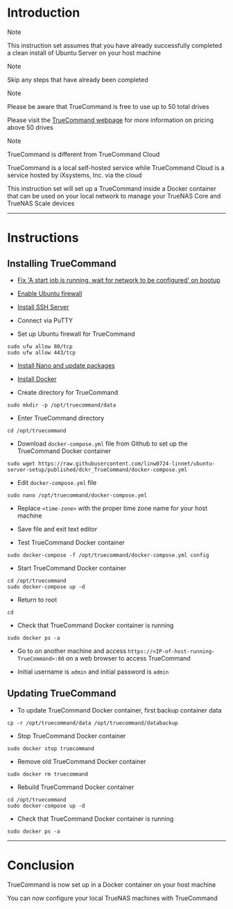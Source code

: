 # Introduction
> [!NOTE]
> This instruction set assumes that you have already successfully completed a clean install of Ubuntu Server on your host machine

> [!NOTE]
> Skip any steps that have already been completed

> [!NOTE]
> Please be aware that TrueCommand is free to use up to 50 total drives
> 
> Please visit the [TrueCommand webpage](https://www.truenas.com/truecommand/) for more information on pricing above 50 drives

> [!NOTE]
> TrueCommand is different from TrueCommand Cloud
> 
> TrueCommand is a local self-hosted service while TrueCommand Cloud is a service hosted by iXsystems, Inc. via the cloud

This instruction set will set up a TrueCommand inside a Docker container that can be used on your local network to manage your TrueNAS Core and TrueNAS Scale devices

-----
# Instructions
## Installing TrueCommand
* [Fix 'A start job is running, wait for network to be configured' on bootup](/fix_network-bootup/README.md)

* [Enable Ubuntu firewall](/enable_firewall/README.md)

* [Install SSH Server](/install_ssh-server/README.md)

* Connect via PuTTY

* Set up Ubuntu firewall for TrueCommand
```
sudo ufw allow 80/tcp
sudo ufw allow 443/tcp
```
* [Install Nano and update packages](/install_nano/README.md)

* [Install Docker](/install_docker/README.md)

* Create directory for TrueCommand
```
sudo mkdir -p /opt/truecommand/data
```
* Enter TrueCommand directory
```
cd /opt/truecommand
```
* Download `docker-compose.yml` file from Github to set up the TrueCommand Docker container
```
sudo wget https://raw.githubusercontent.com/linw0724-linnet/ubuntu-server-setup/published/dckr_TrueCommand/docker-compose.yml
```
* Edit `docker-compose.yml` file
```
sudo nano /opt/truecommand/docker-compose.yml
```
* Replace `<time-zone>` with the proper time zone name for your host machine

* Save file and exit text editor

* Test TrueCommand Docker container
```
sudo docker-compose -f /opt/truecommand/docker-compose.yml config
```
* Start TrueCommand Docker container
```
cd /opt/truecommand
sudo docker-compose up -d
```
* Return to root
```
cd
```
* Check that TrueCommand Docker container is running
```
sudo docker ps -a
```
* Go to on another machine and access `https://<IP-of-host-running-TrueCommand>:80` on a web browser to access TrueCommand

* Initial username is `admin` and initial password is `admin`
## Updating TrueCommand
* To update TrueCommand Docker container, first backup container data
```
cp -r /opt/truecommand/data /opt/truecommand/databackup
```
* Stop TrueCommand Docker container
```
sudo docker stop truecommand
```
* Remove old TrueCommand Docker container
```
sudo docker rm truecommand
```
* Rebuild TrueCommand Docker container
```
cd /opt/truecommand
sudo docker-compose up -d
```
* Check that TrueCommand Docker container is running
```
sudo docker ps -a
```
-----
# Conclusion
TrueCommand is now set up in a Docker container on your host machine

You can now configure your local TrueNAS machines with TrueCommand
